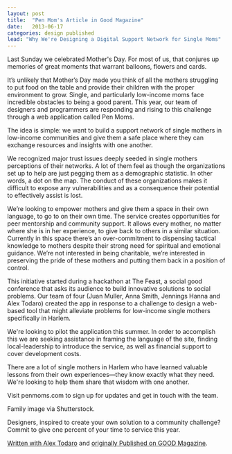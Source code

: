 ```yaml
---
layout: post
title:  "Pen Mom's Article in Good Magazine"
date:   2013-06-17
categories: design published
lead: "Why We're Designing a Digital Support Network for Single Moms"
---
```


Last Sunday we celebrated Mother's Day. For most of us, that conjures up memories of great moments that warrant balloons, flowers and cards.

It’s unlikely that Mother’s Day made you think of all the mothers struggling to put food on the table and provide their children with the proper environment to grow. Single, and particularly low-income moms face incredible obstacles to being a good parent. This year, our team of designers and programmers are responding and rising to this challenge through a web application called Pen Moms.

The idea is simple: we want to build a support network of single mothers in low-income communities and give them a safe place where they can exchange resources and insights with one another.

We recognized major trust issues deeply seeded in single mothers perceptions of their networks. A lot of them feel as though the organizations set up to help are just pegging them as a demographic statistic. In other words, a dot on the map. The conduct of these organizations makes it difficult to expose any vulnerabilities and as a consequence their potential to effectively assist is lost.

We’re looking to empower mothers and give them a space in their own language, to go to on their own time. The service creates opportunities for peer mentorship and community support. It allows every mother, no matter where she is in her experience, to give back to others in a similar situation. Currently in this space there’s an over-commitment to dispensing tactical knowledge to mothers despite their strong need for spiritual and emotional guidance. We’re not interested in being charitable, we’re interested in preserving the pride of these mothers and putting them back in a position of control.

This initiative started during a hackathon at The Feast, a social good conference that asks its audience to build innovative solutions to social problems. Our team of four (Juan Muller, Anna Smith, Jennings Hanna and Alex Todaro) created the app in response to a challenge to design a web-based tool that might alleviate problems for low-income single mothers specifically in Harlem.

We're looking to pilot the application this summer. In order to accomplish this we are seeking assistance in framing the language of the site, finding local-leadership to introduce the service, as well as financial support to cover development costs.

There are a lot of single mothers in Harlem who have learned valuable lessons from their own experiences—they know exactly what they need. We're looking to help them share that wisdom with one another.

Visit penmoms.com to sign up for updates and get in touch with the team. 

Family image via Shutterstock.

Designers, inspired to create your own solution to a community challenge? Commit to give one percent of your time to service this year.

[Written with Alex Todaro](https://twitter.com/__Todaro/) and [originally Published on GOOD Magazine](https://www.good.is/articles/why-we-re-designing-a-digital-support-network-for-single-moms).